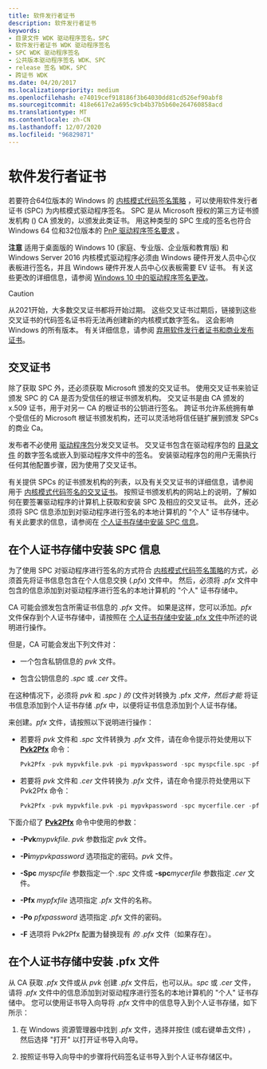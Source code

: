 ```yaml
---
title: 软件发行者证书
description: 软件发行者证书
keywords:
- 目录文件 WDK 驱动程序签名，SPC
- 软件发行者证书 WDK 驱动程序签名
- SPC WDK 驱动程序签名
- 公共版本驱动程序签名 WDK、SPC
- release 签名 WDK，SPC
- 跨证书 WDK
ms.date: 04/20/2017
ms.localizationpriority: medium
ms.openlocfilehash: e74019cef918186f3b64030dd81cd526ef90abf8
ms.sourcegitcommit: 418e6617e2a695c9cb4b37b5b60e264760858acd
ms.translationtype: MT
ms.contentlocale: zh-CN
ms.lasthandoff: 12/07/2020
ms.locfileid: "96829871"
---
```

# <a name="software-publisher-certificate"></a>软件发行者证书


若要符合64位版本的 Windows 的 [内核模式代码签名策略](kernel-mode-code-signing-policy--windows-vista-and-later-.md) ，可以使用软件发行者证书 (SPC) 为内核模式驱动程序签名。 SPC 是从 Microsoft 授权的第三方证书颁发机构 () CA 颁发的，以颁发此类证书。 用这种类型的 SPC 生成的签名也符合 Windows 64 位和32位版本的 [PnP 驱动程序签名要求](pnp-device-installation-signing-requirements--windows-vista-and-later-.md) 。

**注意**  适用于桌面版的 Windows 10 (家庭、专业版、企业版和教育版) 和 Windows Server 2016 内核模式驱动程序必须由 Windows 硬件开发人员中心仪表板进行签名，并且 Windows 硬件开发人员中心仪表板需要 EV 证书。 有关这些更改的详细信息，请参阅 [Windows 10 中的驱动程序签名更改](https://techcommunity.microsoft.com/t5/Windows-Hardware-Certification/bg-p/WindowsHardwareCertification)。

 > [!CAUTION] 
 > 从2021开始，大多数交叉证书都将开始过期。 这些交叉证书过期后，链接到这些交叉证书的代码签名证书将无法再创建新的内核模式数字签名。 这会影响 Windows 的所有版本。 有关详细信息，请参阅 [弃用软件发行者证书和商业发布证书](deprecation-of-software-publisher-certificates-and-commercial-release-certificates.md)。

## <a name="cross-certificates"></a>交叉证书

除了获取 SPC 外，还必须获取 Microsoft 颁发的交叉证书。 使用交叉证书来验证颁发 SPC 的 CA 是否为受信任的根证书颁发机构。 交叉证书是由 CA 颁发的 x.509 证书，用于对另一 CA 的根证书的公钥进行签名。 跨证书允许系统拥有单个受信任的 Microsoft 根证书颁发机构，还可以灵活地将信任链扩展到颁发 SPCs 的商业 Ca。

发布者不必使用 [驱动程序包](driver-packages.md)分发交叉证书。 交叉证书包含在驱动程序包的 [目录文件](catalog-files.md) 的数字签名或嵌入到驱动程序文件中的签名。 安装驱动程序包的用户无需执行任何其他配置步骤，因为使用了交叉证书。

有关提供 SPCs 的证书颁发机构的列表，以及有关交叉证书的详细信息，请参阅用于 [内核模式代码签名的交叉证书](./cross-certificates-for-kernel-mode-code-signing.md)。 按照证书颁发机构的网站上的说明，了解如何在要签署驱动程序的计算机上获取和安装 SPC 及相应的交叉证书。 此外，还必须将 SPC 信息添加到对驱动程序进行签名的本地计算机的 "个人" 证书存储中。 有关此要求的信息，请参阅在 [个人证书存储中安装 SPC 信息](#installing-spc-information-in-the-personal-certificate-store)。

## <a name="installing-spc-information-in-the-personal-certificate-store"></a>在个人证书存储中安装 SPC 信息

为了使用 SPC 对驱动程序进行签名的方式符合 [内核模式代码签名策略](kernel-mode-code-signing-policy--windows-vista-and-later-.md)的方式，必须首先将证书信息包含在个人信息交换 (*.pfx*) 文件中。 然后，必须将 *.pfx* 文件中包含的信息添加到对驱动程序进行签名的本地计算机的 "个人" 证书存储中。

CA 可能会颁发包含所需证书信息的 *.pfx* 文件。 如果是这样，您可以添加。*pfx* 文件保存到个人证书存储中，请按照在 [个人证书存储中安装 .pfx 文件](#installing-a-pfx-file-in-the-personal-certificate-store)中所述的说明进行操作。

但是，CA 可能会发出下列文件对：

-   一个包含私钥信息的 *pvk* 文件。

-   包含公钥信息的 *.spc* 或 *.cer* 文件。

在这种情况下，必须将 *pvk* 和 *.spc* *) 的* (文件对转换为 .pfx *文件，然后才能* 将证书信息添加到个人证书存储 *.pfx* 中，以便将证书信息添加到个人证书存储。

来创建。*pfx* 文件，请按照以下说明进行操作：

-   若要将 *pvk* 文件和 *.spc* 文件转换为 *.pfx* 文件，请在命令提示符处使用以下 [**Pvk2Pfx**](../devtest/pvk2pfx.md) 命令：

    ```cpp
    Pvk2Pfx -pvk mypvkfile.pvk -pi mypvkpassword -spc myspcfile.spc -pfx mypfxfile.pfx -po pfxpassword -f
    ```

-   若要将 *pvk* 文件和 *.cer* 文件转换为 *.pfx* 文件，请在命令提示符处使用以下 Pvk2Pfx 命令：

    ```cpp
    Pvk2Pfx -pvk mypvkfile.pvk -pi mypvkpassword -spc mycerfile.cer -pfx mypfxfile.pfx -po pfxpassword -f
    ```

下面介绍了 [**Pvk2Pfx**](../devtest/pvk2pfx.md) 命令中使用的参数：

-   **-Pvk***mypvkfile. pvk* 参数指定 *pvk* 文件。  

-   **-Pi***mypvkpassword* 选项指定的密码。*pvk* 文件。  

-   **-Spc** *myspcfile* 参数指定一个 *.spc* 文件或 **-spc***mycerfile* 参数指定 *.cer* 文件。  

-   **-Pfx** *mypfxfile* 选项指定 *.pfx* 文件的名称。

-   **-Po** *pfxpassword* 选项指定 *.pfx* 文件的密码。

-   **-F** 选项将 Pvk2Pfx 配置为替换现有 *的 .pfx* 文件（如果存在）。

## <a name="installing-a-pfx-file-in-the-personal-certificate-store"></a>在个人证书存储中安装 .pfx 文件

从 CA 获取 *.pfx* 文件或从 *pvk* 创建 *.pfx* 文件后，也可以从。*spc* 或 *.cer* 文件，请将 *.pfx* 文件中的信息添加到对驱动程序进行签名的本地计算机的 "个人" 证书存储中。 您可以使用证书导入向导将 *.pfx* 文件中的信息导入到个人证书存储，如下所示：

1.  在 Windows 资源管理器中找到 *.pfx* 文件，选择并按住 (或右键单击文件) ，然后选择 "打开" 以打开证书导入向导。

2.  按照证书导入向导中的步骤将代码签名证书导入到个人证书存储区中。


